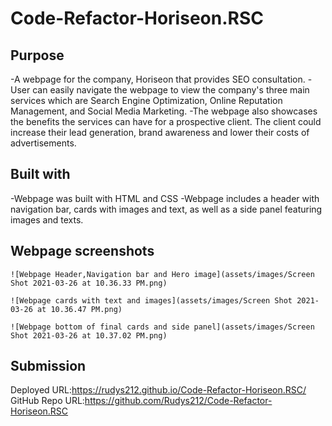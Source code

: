# Code-Refactor-Horiseon.RSC
## Purpose
-A webpage for the company, Horiseon that provides SEO consultation. 
-User can easily navigate the webpage to view the company's three main services which are Search Engine Optimization, Online Reputation Management, and Social Media Marketing. 
-The webpage also showcases the benefits the services can have for a prospective client. The client could increase their lead generation, brand awareness and lower their costs of advertisements. 
## Built with
-Webpage was built with HTML and CSS
-Webpage includes a header with navigation bar, cards with images and text, as well as a side panel featuring images and texts. 

## Webpage screenshots
    ![Webpage Header,Navigation bar and Hero image](assets/images/Screen Shot 2021-03-26 at 10.36.33 PM.png) 

    ![Webpage cards with text and images](assets/images/Screen Shot 2021-03-26 at 10.36.47 PM.png)

    ![Webpage bottom of final cards and side panel](assets/images/Screen Shot 2021-03-26 at 10.37.02 PM.png)

## Submission
Deployed URL:https://rudys212.github.io/Code-Refactor-Horiseon.RSC/ GitHub Repo URL:https://github.com/Rudys212/Code-Refactor-Horiseon.RSC 

